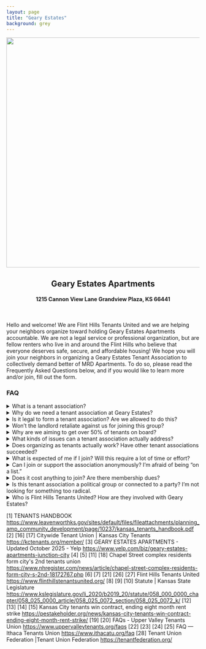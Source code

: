 ```yaml
---
layout: page
title: "Geary Estates"
background: grey
---
```

<div align="center">
  <img src="https://www.flinthillstenantsunited.org/gearyestates/gearyestatesfhtu.png" width="600px">
  <br>
<h2 class="center">Geary Estates Apartments</h2>
<h4 class="center">1215 Cannon View Lane Grandview Plaza, KS 66441</h4>
</div>

<br>
<p>Hello and welcome! We are Flint Hills Tenants United and we are helping your neighbors organize toward holding Geary Estates Apartments accountable. We are not a legal service or professional organization, but are fellow renters who live in and around the Flint Hills who believe that everyone deserves safe, secure, and affordable housing! We hope you will join your neighbors in organizing a Geary Estates Tenant Association to collectively demand better of MRD Apartments. To do so, please read the Frequently Asked Questions below, and if you would like to learn more and/or join, fill out the form.</p>

<h3>FAQ</h3>
<details><summary>What is a tenant association?</summary> A tenant association is simply a group of renters in the same property who band together to address common concerns and advocate for better living conditions[1]. In other words, it’s neighbors uniting so we have strength in numbers to achieve things we couldn’t achieve alone[2]. By forming an association, tenants can share information, support each other, and present a unified voice when dealing with the landlord or management. This might involve collectively requesting timely repairs, ensuring fair policies in our leases, or addressing safety and maintenance issues as a group rather than struggling individually. The goal is to work together for fair, safe, and livable homes for everyone in the complex.</details>
<details><summary>Why do we need a tenant association at Geary Estates?</summary> Residents at Geary Estates have faced recurring problems that haven’t been resolved through individual complaints. Many of us have experienced ignored maintenance requests and poor upkeep – one tenant review even noted that management “ignore & delete maintenance requests” and warned that although the units start out nice, “due to lack of upkeep they will get worse”[3]. When tenants go to the landlord one by one, it’s easy for management to delay or dismiss our concerns. But if we join together, we can hold the landlord accountable and demand that these issues are addressed promptly and properly.
Other tenant groups have done this in similar situations. For example, tenants in one apartment complex organized because their landlord was raising rents while letting maintenance slip, and coming together as a union finally pushed the landlord to fix problems[4][5]. Closer to home, Flint Hills Tenants United has seen that problems landlords ignore individually are often addressed when tenants organize together[6][7]. In short, a tenant association at Geary Estates will give us the collective power to demand safe, well-maintained homes and fair treatment for everyone here.</details>
<details><summary>Is it legal to form a tenant association? Are we allowed to do this?</summary> Yes, absolutely. It is your right to organize with your fellow tenants. In fact, Kansas law explicitly protects tenants who form or join an association. The Kansas Residential Landlord and Tenant Act makes it illegal for a landlord to retaliate against you just because you join a tenants’ union or similar organization[8]. This means the landlord cannot punish you for organizing – they can’t suddenly raise your rent, cut off services, or try to evict you simply for participating in a tenant association[9][10]. Forming an association of tenants is fully legal and protected. Even at the federal level, tenants (especially in subsidized housing) have recognized rights to organize.
We are simply exercising our rights under the law to meet, discuss issues, and advocate for ourselves. There is no clause in your lease that can forbid you from talking to your neighbors or banding together to address concerns – those kinds of “gag” rules would not be enforceable. So yes, we are allowed to do this, and having an association is a lawful way to improve our living conditions.</details>
<details><summary>Won’t the landlord retaliate against us for joining this group?</summary> It’s natural to worry about retaliation, but the law is on our side here. By Kansas law, a landlord may not retaliate against tenants for organizing or complaining in good faith[9]. That means they can’t lawfully evict you, jack up your rent, or cut your services just because you got together with neighbors to assert your rights. If they tried, you would have a legal defense – retaliation is prohibited, and any such action could be challenged and thrown out in court[10]. In fact, under K.S.A. 58-2572, any eviction or rent increase that comes right after we organize would be presumed to be retaliatory and not in “good faith.”
Of course, we know some bad landlords might still attempt sneaky forms of retaliation. But that’s exactly why having a strong association helps. When over half the tenants are united, it’s much harder to single anyone out. The landlord can’t afford to lose a large portion of their renters at once, and any pattern of mistreatment would be very obvious. We’ll also be watching out for each other – if management tries to unfairly target someone, the association (with support from Flint Hills Tenants United) can help you fight back using legal channels. Remember, retaliation isn’t just wrong – it’s illegal. And in many cases where tenants have organized, landlords have backed off rather than risk legal trouble for retaliating.
In short, while we can’t promise a landlord will never behave poorly, we can say you’re protected by law and by the strength of your neighbors standing with you. We will be vigilant and address any hint of retaliation immediately. Often, just knowing the tenants are educated about their rights deters the landlord from trying anything rash. We’re in this together, and we won’t let anyone be picked off or punished for doing the right thing.</details>
<details><summary>Why are we aiming to get over 50% of tenants on board?</summary> Having a majority of tenants united in the association gives us real power and protection. When more than 50% of the residents are members, we can legitimately say we represent the voice of the community. The landlord then knows that if they ignore or dismiss us, they’re ignoring the majority of their tenants – which is not good business for them. It also means any action we take or any demand we make has the backing of most families here, which adds weight and credibility.
There’s also safety in numbers: if only a handful of tenants join, those few could fear being isolated. But if half or more of us are together, no one can be singled out without the landlord essentially picking a fight with everyone. It creates a kind of “shield” for individual tenants. Even public officials note how important this is – as one city leader put it, advocating as a group is “so much more powerful than advocating as individuals”[11]. A united front means the landlord has to listen.
Reaching the 50% threshold is just a starting goal – of course, 100% participation would be ideal! The more tenants who join, the stronger our voice. But we focus on 50% because that clearly proves a majority are fed up and want change. In many successful tenant unions, getting a majority of residents involved was the turning point that forced landlords to come to the table. So by aiming for over half, we’re aiming to show undeniable strength and unity. If we can surpass that, even better. Every additional member past 50% just increases our leverage to win better conditions for all of us.</details>
<details><summary>What kinds of issues can a tenant association actually address?</summary> Anything that affects our quality of life as tenants can be addressed collectively. Common issues include: - Maintenance and repairs: Ensuring the landlord makes timely repairs to apartments and common areas. For example, fixing heating/AC problems, plumbing issues, leaks, broken appliances, pest infestations, etc. Instead of individual work orders getting ignored, the association can demand a plan to resolve all outstanding maintenance problems. - Health and safety: Addressing hazards like mold, electrical problems, lack of security, or unsafe property conditions. We can push management to meet all health and safety codes (and involve local code enforcement if needed). - Communication and respect: Insisting that the property managers respond to tenant concerns professionally and promptly. No more unanswered calls or deleted requests. We can set expectations for how management should communicate (e.g. notice before entering units, transparency about policies, etc.). - Fair rent and fees: While rent prices are ultimately set by the market and leases, a tenant association can negotiate to slow down excessive rent increases or to eliminate unjustified fees. We can also advocate for things like keeping utilities or other services included (so they don’t start charging extra for what used to be free) and generally push for affordable housing terms. - Lease terms and rules: Reviewing the lease or house rules to challenge any unfair provisions. As a group we can request changes to policies that are overly strict or inconsistently enforced. For instance, if there’s a rule that doesn’t make sense or a fee that seems unfair, a united tenant voice can get it reconsidered. - Quality of life improvements: Proposing positive changes like better security lighting, playground or common-area upkeep, pest control schedules, or community amenities. Landlords are more likely to invest in improvements when the tenants are organized and clearly advocating for them. - Accountability and transparency: The association can serve as a watchdog. We keep an eye on how management conducts itself – for example, making sure security deposits are returned fairly, or that utility bills (if we pay separately) are accurate. We can share information among tenants so no one gets taken advantage of in a way others aren’t aware of.
In summary, any widespread issue that multiple neighbors are facing is best addressed by us speaking up together. Even individual issues (like one apartment’s persistent leak) can become a group issue if the landlord ignores it – because if it happens to one of us, it could happen to others. By uniting, we ensure no tenant’s problem is swept under the rug. Instead, we bring it to light and demand solutions as a community. This collective approach often gets results where individual complaints have failed.</details>
<details><summary>Does organizing as tenants actually work? Have other tenant associations succeeded?</summary> Yes! Tenant organizing works – time and time again, renters who unite have won better conditions, fairer rents, and more respectful treatment. There are many examples of tenant associations and unions making a real difference: - Kansas City (KC Tenants): In 2024-2025, residents of a high-rise called Independence Towers formed a tenant union with the help of KC Tenants. They endured an 8-month rent strike as a last resort, and they won a groundbreaking legally binding agreement from the new owner to improve conditions[12][13]. The contract stabilized their rents, set deadlines for major repairs, and even wiped out over $289,000 in back-due rent that the tenants had withheld during the strike[13]. Going in, many thought the landlord would never concede, but their collective action forced a huge victory – including commitments to fix the HVAC system, address plumbing issues, and institute regular pest control[14]. This is one of the largest tenant union wins in the region, and it showed that even in a tough situation, united tenants can change the balance of power[15]. - Kansas City policy wins: Beyond individual buildings, KC Tenants (a citywide tenant union) successfully pushed the Kansas City council to enact a Tenants’ Bill of Rights and establish Right to Counsel for tenants facing eviction[16]. They even knocked on thousands of doors to help win a $50 million investment in truly affordable housing in the city[17]. Those are big, structural changes – achieved because renters spoke up together. - New Haven, Connecticut: Tenants in New Haven organized when a landlord tried to impose steep rent hikes while neglecting repairs. They formed an officially recognized tenants’ union and worked with the city’s Fair Rent Commission[4][5]. As a result, they have been able to challenge the rent increases and pressure the landlord to fix maintenance issues. Even the mayor there acknowledged that tenants advocating as a group has much more impact than alone[11]. The ordinance they passed in New Haven now protects tenant unions and encourages this kind of collective action[18]. - Brattleboro, Vermont: A group of tenants successfully fought to cap security deposit prices in their area[19]. Landlords were charging up to two months’ rent as security deposits, which was a big burden. After the tenants organized and raised the issue, the policy was changed so that security deposits became more reasonable. This was a concrete win that put money back in renters’ pockets. - Other successes: All across the country, from Minnesota to Illinois to California, tenant unions have won battles both big and small[20]. In some cases they’ve stopped unfair evictions, in others they’ve forced slumlords to make critical repairs. Tenant groups in various cities have negotiated rent freezes, gotten better maintenance services, and even taken ownership of buildings in a few instances. Each situation is different, but the common thread is that when tenants organize, they gain leverage. As one tenant organizer said, these efforts “can really set a model for how tenants change the balance of power”, especially in places with otherwise weak renter protections[15].
It’s important to remember that not every fight has to be as dramatic as an 8-month strike to get results. Sometimes the mere formation of a tenant association causes a landlord to resolve issues to avoid a conflict. The wins might look like new laundry machines installed, a leaky roof finally replaced, pest extermination for all units, or simply no longer being ignored by management. Even here in Kansas, we’ve seen that landlords start paying attention when tenants unite[21][7]. So yes – organizing works, and we have plenty of real-world proof that coming together as renters can improve our homes and lives.</details>
<details><summary>What is expected of me if I join? Will this require a lot of time or effort?</summary> Participation is voluntary and flexible. There is no heavy obligation on any member beyond what you are comfortable contributing. At the most basic level, joining the association means you’re counted as part of the group and will stay informed. You’ll likely be invited to occasional meetings or asked for input on issues that affect everyone. We know people have jobs, families, and other responsibilities, so we plan to keep meetings infrequent and convenient (perhaps once a month or when there’s an urgent issue). If you can’t attend a meeting, you can read the notes or updates later. Even simply responding to a survey or signing a group letter might be ways you participate.
When you sign up, we’ll ask for some basic contact information so we can reach you with updates – and that’s essentially it[22]. There are no mandatory duties. Of course, a union (or association) is about uniting, so we encourage everyone to stand together when needed. For example, if a neighbor is facing an unfair situation, we might ask members if they’re willing to sign a petition or show up to support that person. In the same way your fellow tenants might help you someday, you might be called on to help your neighbors – but it’s always your choice how much you do[23].
Think of it this way: if enough of us participate, no single person has to do a lot. Many hands make light work. You can choose your level of involvement: - If you just want to stay in the loop, that’s fine – you’ll receive emails or flyers about what’s going on, and you’ll still benefit from whatever the group accomplishes[23]. - If you’re willing to attend gatherings (in-person or online) now and then, that helps, because we get more ideas and voices. - If you have a bit more time or passion, you might volunteer for a specific task – for instance, helping to distribute a newsletter, collecting neighbor feedback on an issue, or serving on a small committee to talk to management. These kinds of contributions are very welcome but not required[24]. - You will never be forced into doing things like protests or confrontations that you don’t want to do. Any collective action (like deciding to deliver a letter as a group, or, in extreme cases, withholding rent) would be discussed and agreed upon by the group. Nothing is done unilaterally or by surprise – it’s all democratic.
So, in summary, joining the association won’t consume a lot of your time. Even a few hours per month can make a huge difference when we all pitch in. And if you’re super busy, just being listed as a member and lending your name to show our numbers is still a big help. You can participate as much or as little as you’re able – no contribution is too small. We’re grateful to have your support in any capacity.</details>
<details><summary>Can I join or support the association anonymously? I’m afraid of being “on a list.”</summary> We understand some tenants may feel nervous about being identified, especially at the beginning. The tenant association will respect your privacy. When you join, your name and contact info go on our internal roster, but we do not share that list with the landlord or anyone else. The landlord will eventually know an association exists, but they don’t have the right to demand a membership list. You have a right to organize privately.
In the early stages, if you prefer to keep a low profile, that’s okay. You can quietly be part of the planning, or just stay informed. If the association, say, writes a group letter to management or starts a petition about an issue, you can choose whether or not to sign your individual name. No one will force you to be a public spokesperson. We will likely have a few tenant leaders or a committee who will be the ones directly communicating with management on behalf of the group. If you’re not comfortable doing that, you don’t have to – others can step up.
That said, our power comes from standing together, so over time we do encourage everyone to feel confident in our unity. If 50+% of us are members, the landlord can’t target everyone. There’s strength and safety in numbers. Often, once people see that most of their neighbors have joined and nothing bad is happening to those people (because it’s illegal to retaliate and we wouldn’t allow it), they feel safer being openly involved.
We will also establish ground rules within the group to protect privacy. For example, we might ask that members not publicly reveal someone else’s membership without permission. If we have group meetings, they might be held off-site or privately so management isn’t hovering or watching who attends. Confidentiality will be taken seriously.
In summary: Yes, you can initially participate in a low-key or anonymous way to whatever extent possible. No one will publish your name or put a big target on you. Over time, as our association gains recognition and success, we hope you’ll feel secure enough that anonymity won’t be needed. But that comfort level is something we’re willing to let you reach at your own pace. The important thing is that you’re with us – whether loudly or quietly – and that together we’ll create an environment where none of us has to fear speaking up.</details>
<details><summary>Does it cost anything to join? Are there membership dues?</summary> No, there is no cost to join. Our tenant association is free. We do not charge dues or fees to be a member, and there’s no money required to participate. We believe that everyone should be able to stand up for their housing rights regardless of income, so we are committed to keeping this accessible[25]. Flint Hills Tenants United is a volunteer, grassroots effort – they’re not in this to make money from us; they’re here to help.
In the future, the association might choose to do voluntary fundraising for specific purposes (for example, printing flyers, hosting a tenant barbecue, or perhaps contributing to a legal fund if we ever needed legal action). But those would be optional contributions, and typically we can find support from non-profit resources for many expenses. No one will ever be turned away or lose membership for not paying anything – because, again, there are no required dues.
Some tenant unions elsewhere eventually set a small dues system (like a few dollars a month) once they’re well-established, but that is usually only if they are providing extensive services or have staff. Our situation right now is simply organizing our community, which doesn’t require a bank account – it requires people power. So don’t worry about money; your voice and participation are what we need, not your dollars. And if down the road we have any opportunities to chip in (completely voluntarily), that would be discussed and decided democratically by the members.
Bottom line: Joining won’t cost you anything, and it could save you money in the long run if we succeed in stopping unfair fees or rent practices!</details>
<details><summary>Is this tenant association a political group or connected to a party? I’m not looking for something too radical.</summary> No, this isn’t about partisan politics – it’s about basic fairness and living conditions. Tenant associations include people of all political persuasions who share a common interest: we all need a safe, decent, and affordable place to live. There’s nothing “radical” about wanting your heat to work in the winter, or wanting to get your security deposit back, or not having your rent hiked unfairly. Those are pretty universal concerns. Our association’s focus will strictly be on housing issues at Geary Estates – things like maintenance, lease terms, and landlord accountability – not national political debates.
Flint Hills Tenants United, the group helping us, is a grassroots organization of local renters. They are not affiliated with any political party. Their mission is to foster solidarity among tenants and promote fair housing practices, “striving for a community where everyone has access to safe, affordable, and equitable living conditions.”[26] There’s nothing extreme in that – it just means they believe in treating tenants fairly and making sure landlords follow the rules. They support tenant associations as a way to achieve those fair conditions[27].
Sometimes the word “union” can sound political or confrontational, but a tenant union or association is really just a collective self-help group. Think of it this way: Landlords often have associations (like an Apartment Owners Association) to advance their interests; tenants deserve the same kind of organized voice. It doesn’t mean we all have the same ideology about everything – it means on the issues of housing and how we’re treated as tenants, we stand together.
We will always operate within the law and use peaceful, democratic methods (letters, meetings, petitions, possibly legal action if needed) to achieve our goals. This is about improving our homes and community, which is something anyone – whether conservative, moderate, or liberal – can get behind. So you don’t need to identify with any political movement to join us. You just need to care about your home and neighbors. We welcome everyone, and we make decisions collectively based on the practical needs of tenants, not any outside agenda.
In sum: This is a tenant initiative, not a political rally. It’s as “radical” as asking for the toilet to flush and the roof not to leak. We keep the focus on common-sense issues that affect our daily lives. Everyone is welcome, and no one will be forced into any kind of partisan activism. The only “side” we’re on is the side of the tenants.</details>
<details><summary>Who is Flint Hills Tenants United? How are they involved with Geary Estates?</summary> Flint Hills Tenants United (FHTU) is a local grassroots organization made up of renters from around the Flint Hills region of Kansas (which includes our area). Their mission is to foster solidarity among tenants and promote fair housing practices so that everyone can have safe, affordable, and decent living conditions[26]. They aren’t a government agency or a business – they’re essentially neighbors from nearby communities who have come together to help each other and other tenants.
One of the main ways FHTU carries out its mission is by supporting the establishment of tenant associations[27]. They provide education on tenant rights, resources like sample letters and legal information, and organizing know-how. Think of FHTU as a mentor or facilitator: they’re here to help us (the tenants of Geary Estates) get organized, inform us of our rights under Kansas law, and offer guidance based on their experience with similar situations.
For Geary Estates specifically, FHTU is helping to kick-start our tenant association. They might have representatives or volunteers helping with outreach (for instance, knocking on doors to talk to tenants, hosting meetings, or providing flyers). They also have connections to useful resources – for example, they’ve worked with Kansas Legal Services to develop form letters for tenants, and they can help us navigate local tenant laws. However, FHTU is not “in charge” of our association – we, the tenants, run the association and make the decisions. FHTU is there to advise and support. They won’t dictate our agenda; they’ll help empower us to lead our own fight for better conditions.
It’s also worth noting that FHTU is part of a broader movement of tenant organizations. Across the country, renters are organizing in similar ways – there’s even a new national Tenant Union Federation that unites local tenant unions to push for stronger tenant protections nationwide[28]. FHTU is connected with these kinds of efforts, which means we’re not alone. We can draw on the experience of other tenant groups and even gain solidarity from outside our area if needed. (For instance, FHTU can share success stories or tactics from places like KC Tenants or others, and they can plug us into a larger network of renters helping renters.)
In summary, Flint Hills Tenants United is our ally. They bring expertise, strength, and a sense that what we’re doing here at Geary Estates is part of something bigger. Their involvement means we have knowledgeable people backing us up – whether it’s with understanding the law, handling media if our situation draws attention, or simply giving us moral support and encouragement. They exist to make sure tenants in the Flint Hills (like us) don’t have to fight alone and can successfully stand up for our rights and dignity in our homes.</details>
 
[1] TENANTS HANDBOOK
https://www.leavenworthks.gov/sites/default/files/fileattachments/planning_amp_community_development/page/10237/kansas_tenants_handbook.pdf
[2] [16] [17] Citywide Tenant Union | Kansas City Tenants
https://kctenants.org/member/
[3] GEARY ESTATES APARTMENTS - Updated October 2025 - Yelp
https://www.yelp.com/biz/geary-estates-apartments-junction-city
[4] [5] [11] [18] Chapel Street complex residents form city's 2nd tenants union
https://www.nhregister.com/news/article/chapel-street-complex-residents-form-city-s-2nd-18172767.php
[6] [7] [21] [26] [27]  Flint Hills Tenants United 
https://www.flinthillstenantsunited.org/
[8] [9] [10] Statute | Kansas State Legislature
https://www.kslegislature.gov/li_2020/b2019_20/statute/058_000_0000_chapter/058_025_0000_article/058_025_0072_section/058_025_0072_k/
[12] [13] [14] [15] Kansas City tenants win contract, ending eight month rent strike
https://pestakeholder.org/news/kansas-city-tenants-win-contract-ending-eight-month-rent-strike/
[19] [20] FAQs - Upper Valley Tenants Union
https://www.uppervalleytenants.org/faqs
[22] [23] [24] [25] FAQ — Ithaca Tenants Union
https://www.ithacatu.org/faq
[28] Tenant Union Federation |Tenant Union Federation
https://tenantfederation.org/




<br>
<br>
<br>

   <style>
    /* Force Action Network forms into single column layout */
    #can_embed_form.can_float.can_768 {
      display: block !important;
    }

    /* Override the two-column layout */
    #form_col1, #form_col2 {
      float: none !important;
      width: 100% !important;
      clear: both !important;
      margin-right: 0 !important;
      margin-left: 0 !important;
      display: block !important;
    }

    /* Stack form fields on top */
    #form_col1 {
      margin-bottom: 30px !important;
    }

    /* Submit section goes below */
    #form_col2 {
      margin-top: 20px !important;
      padding-top: 20px !important;
      border-top: 1px solid #e0e0e0;
    }

    /* Make submit button full width */
    #form_col2 input[type="submit"] {
      width: 100% !important;
      max-width: none !important;
      display: block !important;
      margin: 0 auto !important;
      padding: 15px 20px !important;
      font-size: 16px !important;
    }

    /* Clear any floats */
    .clear {
      clear: both !important;
    }

    /* Center the form */
    .can_embed_form {
      max-width: 100%;
      margin: 0 auto;
    }
    </style>
    
<link href='https://actionnetwork.org/css/style-embed-whitelabel-v3.css' rel='stylesheet' type='text/css' /><script src='https://actionnetwork.org/widgets/v5/form/geary-estates-interest-form?format=js&source=widget'></script><div id='can-form-area-geary-estates-interest-form' style='width: 100%'><!-- this div is the target for our HTML insertion --></div>
